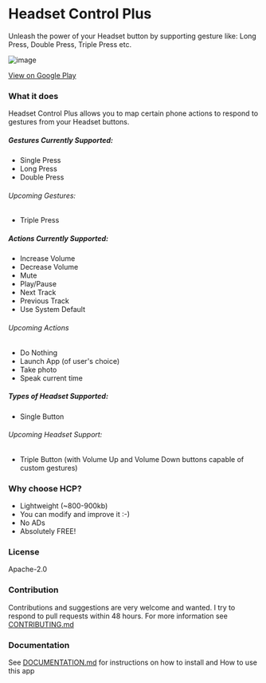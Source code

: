 Headset Control Plus
====
Unleash the power of your Headset button by supporting gesture like: Long Press, Double Press, Triple Press etc.

![image](https://raw.githubusercontent.com/nadchif/headset-control-plus/master/extra/Screenshot1_small.jpg)

[View on Google Play](#)

### What it does
Headset Control Plus allows you to map certain phone actions to respond to gestures from your Headset buttons.

##### Gestures Currently Supported:
* Single Press
* Long Press
* Double Press

###### Upcoming Gestures:
* Triple Press

##### Actions Currently Supported:
* Increase Volume
* Decrease Volume
* Mute 
* Play/Pause
* Next Track
* Previous Track
* Use System Default

###### Upcoming Actions
* Do Nothing
* Launch App (of user's choice)
* Take photo
* Speak current time

##### Types of Headset Supported:
* Single Button

###### Upcoming Headset Support:
* Triple Button (with Volume Up and Volume Down buttons capable of custom gestures)

### Why choose HCP?

* Lightweight (~800-900kb)
* You can modify and improve it :-)
* No ADs
* Absolutely FREE!

### License
Apache-2.0

### Contribution
Contributions and suggestions are very welcome and wanted. I try to respond to pull requests within 48 hours. For more information see [CONTRIBUTING.md](#)

### Documentation
See [DOCUMENTATION.md](#) for instructions on how to install and How to use this app

